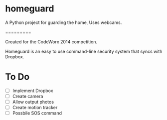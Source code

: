 homeguard
=========

A Python project for guarding the home, Uses webcams.

=========

  Created for the CodeWorx 2014 competition.

  Homeguard is an easy to use command-line security system that syncs with Dropbox.

To Do
=========

- [ ] Implement Dropbox
- [ ] Create camera
- [ ] Allow output photos
- [ ] Create motion tracker
- [ ] Possbile SOS command
